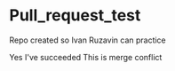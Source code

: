 # Pull_request_test
Repo created so Ivan Ruzavin can practice

Yes I've succeeded
This is merge conflict
